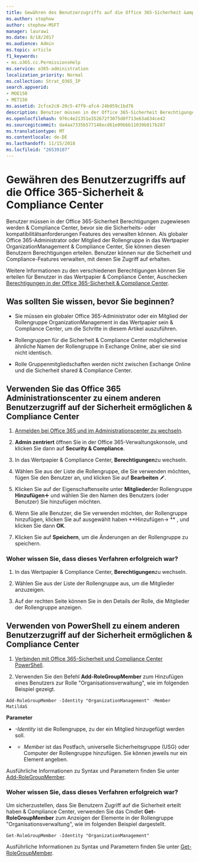 ```yaml
---
title: Gewähren des Benutzerzugriffs auf die Office 365-Sicherheit &amp; Compliance Center
ms.author: stephow
author: stephow-MSFT
manager: laurawi
ms.date: 8/18/2017
ms.audience: Admin
ms.topic: article
f1_keywords:
- ms.o365.cc.PermissionsHelp
ms.service: o365-administration
localization_priority: Normal
ms.collection: Strat_O365_IP
search.appverid:
- MOE150
- MET150
ms.assetid: 2cfce2c8-20c5-47f9-afc4-24b059c1bd76
description: Benutzer müssen in der Office 365-Sicherheit Berechtigungen zugewiesen werden &amp; Compliance Center, bevor sie die Sicherheits- oder kompatibilitätsanforderungen Features des verwalten können.
ms.openlocfilehash: 976c4e21351e352672f3075d0f713e63a634ce42
ms.sourcegitcommit: da4aa7335b577148ecd61e09bbb11039b817b287
ms.translationtype: MT
ms.contentlocale: de-DE
ms.lasthandoff: 11/15/2018
ms.locfileid: "26539107"
---
```

# <a name="give-users-access-to-the-office-365-security-amp-compliance-center"></a>Gewähren des Benutzerzugriffs auf die Office 365-Sicherheit &amp; Compliance Center

Benutzer müssen in der Office 365-Sicherheit Berechtigungen zugewiesen werden &amp; Compliance Center, bevor sie die Sicherheits- oder kompatibilitätsanforderungen Features des verwalten können. Als globaler Office 365-Administrator oder Mitglied der Rollengruppe in das Wertpapier OrganizationManagement &amp; Compliance Center, Sie können diesen Benutzern Berechtigungen erteilen. Benutzer können nur die Sicherheit und Compliance-Features verwalten, mit denen Sie Zugriff auf erhalten. 
  
Weitere Informationen zu den verschiedenen Berechtigungen können Sie erteilen für Benutzer in das Wertpapier &amp; Compliance Center, Auschecken [Berechtigungen in der Office 365-Sicherheit &amp; Compliance Center](permissions-in-the-security-and-compliance-center.md).
  
## <a name="what-do-you-need-to-know-before-you-begin"></a>Was sollten Sie wissen, bevor Sie beginnen?

- Sie müssen ein globaler Office 365-Administrator oder ein Mitglied der Rollengruppe OrganizationManagement in das Wertpapier sein &amp; Compliance Center, um die Schritte in diesem Artikel auszuführen.
    
- Rollengruppen für die Sicherheit &amp; Compliance Center möglicherweise ähnliche Namen der Rollengruppe in Exchange Online, aber sie sind nicht identisch. 
    
- Rolle Gruppenmitgliedschaften werden nicht zwischen Exchange Online und die Sicherheit shared &amp; Compliance Center.
    
## <a name="use-the-office-365-admin-center-to-give-another-user-access-to-the-security-amp-compliance-center"></a>Verwenden Sie das Office 365 Administrationscenter zu einem anderen Benutzerzugriff auf der Sicherheit ermöglichen &amp; Compliance Center

1. [Anmelden bei Office 365 und im Administrationscenter zu wechseln](https://go.microsoft.com/fwlink/p/?LinkId=525275).
    
2. **Admin zentriert** öffnen Sie in der Office 365-Verwaltungskonsole, und klicken Sie dann auf **Security &amp; Compliance**. 
    
3. In das Wertpapier &amp; Compliance Center, **Berechtigungen**zu wechseln.
    
4. Wählen Sie aus der Liste die Rollengruppe, die Sie verwenden möchten, fügen Sie den Benutzer an, und klicken Sie auf **Bearbeiten** ![Bearbeitungssymbol](media/O365_MDM_CreatePolicy_EditIcon.gif).
    
5. Klicken Sie auf der Eigenschaftenseite unter **Mitglieder**der Rollengruppe **Hinzufügen**![Symbol hinzufügen](media/ITPro-EAC-AddIcon.gif) und wählen Sie den Namen des Benutzers (oder Benutzer) Sie hinzufügen möchten. 
    
6. Wenn Sie alle Benutzer, die Sie verwenden möchten, der Rollengruppe hinzufügen, klicken Sie auf ausgewählt haben **Hinzufügen-\> ** , und klicken Sie dann **OK**.
    
7. Klicken Sie auf **Speichern**, um die Änderungen an der Rollengruppe zu speichern. 
    
### <a name="how-do-you-know-this-worked"></a>Woher wissen Sie, dass dieses Verfahren erfolgreich war?

1. In das Wertpapier &amp; Compliance Center, **Berechtigungen**zu wechseln.
    
2. Wählen Sie aus der Liste der Rollengruppe aus, um die Mitglieder anzuzeigen.
    
3. Auf der rechten Seite können Sie in den Details der Rolle, die Mitglieder der Rollengruppe anzeigen.
    
## <a name="use-powershell-to-give-another-user-access-to-the-security-amp-compliance-center"></a>Verwenden von PowerShell zu einem anderen Benutzerzugriff auf der Sicherheit ermöglichen &amp; Compliance Center

1. [Verbinden mit Office 365-Sicherheit und Compliance Center PowerShell](https://docs.microsoft.com/en-us/powershell/exchange/office-365-scc/connect-to-scc-powershell/connect-to-scc-powershell?view=exchange-ps).
    
2. Verwenden Sie den Befehl **Add-RoleGroupMember** zum Hinzufügen eines Benutzers zur Rolle "Organisationsverwaltung", wie im folgenden Beispiel gezeigt. 
    
  ```
  Add-RoleGroupMember -Identity "OrganizationManagement" -Member MatildaS
  
  ```

 **Parameter**
  
-  _-Identity_ ist die Rollengruppe, zu der ein Mitglied hinzugefügt werden soll. 
    
- - _Member_ ist das Postfach, universelle Sicherheitsgruppe (USG) oder Computer der Rollengruppe hinzufügen. Sie können jeweils nur ein Element angeben. 
    
Ausführliche Informationen zu Syntax und Parametern finden Sie unter [Add-RoleGroupMember](https://go.microsoft.com/fwlink/p/?LinkId=510859).
  
### <a name="how-do-you-know-this-worked"></a>Woher wissen Sie, dass dieses Verfahren erfolgreich war?

Um sicherzustellen, dass Sie Benutzern Zugriff auf die Sicherheit erteilt haben &amp; Compliance Center, verwenden Sie das Cmdlet **Get-RoleGroupMember** zum Anzeigen der Elemente in der Rollengruppe "Organisationsverwaltung", wie im folgenden Beispiel dargestellt. 
  
```
Get-RoleGroupMember -Identity "OrganizationManagement"

```

Ausführliche Informationen zu Syntax und Parametern finden Sie unter [Get-RoleGroupMember](https://go.microsoft.com/fwlink/p/?LinkId=510860).
  

